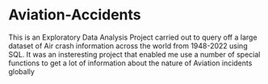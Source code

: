 # Aviation-Accidents
This is an Exploratory Data Analysis Project  carried out to query off a large dataset of Air crash information across the world from 1948-2022 using SQL.  It was an insteresting project that enabled me use a number of special functions to get a lot of information about the nature of Aviation incidents globally 
